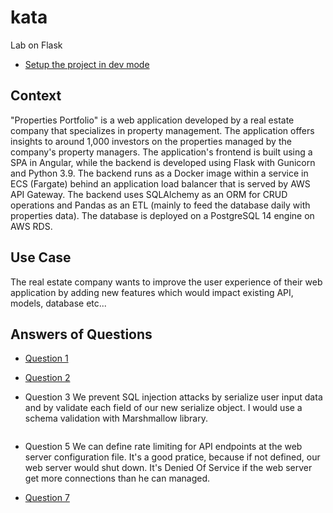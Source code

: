 # kata
Lab on Flask

* [Setup the project in dev mode](docs/setup_dev_env.md)

## Context
"Properties Portfolio" is a web application developed by a real estate company that specializes
in property management. The application offers insights to around 1,000 investors on the
properties managed by the company's property managers. The application's frontend is built
using a SPA in Angular, while the backend is developed using Flask with Gunicorn and Python
3.9. The backend runs as a Docker image within a service in ECS (Fargate) behind an application
load balancer that is served by AWS API Gateway. The backend uses SQLAlchemy as an ORM
for CRUD operations and Pandas as an ETL (mainly to feed the database daily with properties
data). The database is deployed on a PostgreSQL 14 engine on AWS RDS.

## Use Case
The real estate company wants to improve the user experience of their web application by
adding new features which would impact existing API, models, database etc...

## Answers of Questions

* [Question 1](docs/question_one.md)

* [Question 2](docs/question_two.md)

* Question 3
We prevent SQL injection attacks by serialize user input data and by validate each field of
our new serialize object.
I would use a schema validation with Marshmallow library.
```py

```

* Question 5
We can define rate limiting for API endpoints at the web server configuration file. It's a good pratice, because if not defined, our web server would shut down. It's Denied Of Service if the web server get more connections than he can managed.

* [Question 7](docs/question_seven.md)


